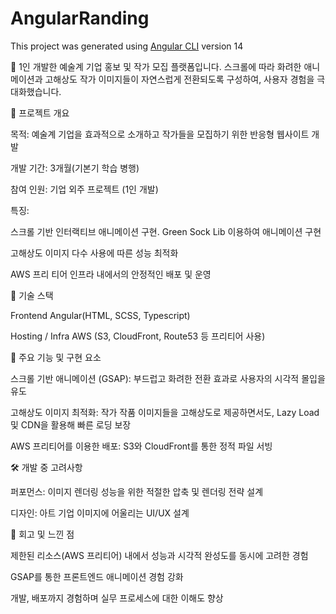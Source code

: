 # AngularRanding

This project was generated using [Angular CLI](https://github.com/angular/angular-cli) version 14

🎨 1인 개발한 예술계 기업 홍보 및 작가 모집 플랫폼입니다. 스크롤에 따라 화려한 애니메이션과 고해상도 작가 이미지들이 자연스럽게 전환되도록 구성하여, 사용자 경험을 극대화했습니다.



📌 프로젝트 개요

목적: 예술계 기업을 효과적으로 소개하고 작가들을 모집하기 위한 반응형 웹사이트 개발

개발 기간: 3개월(기본기 학습 병행)

참여 인원: 기업 외주 프로젝트 (1인 개발)

특징:

스크롤 기반 인터랙티브 애니메이션 구현. Green Sock Lib 이용하여 애니메이션 구현

고해상도 이미지 다수 사용에 따른 성능 최적화

AWS 프리 티어 인프라 내에서의 안정적인 배포 및 운영



🚀 기술 스택

Frontend	Angular(HTML, SCSS, Typescript)

Hosting / Infra	AWS (S3, CloudFront, Route53 등 프리티어 사용)



🎥 주요 기능 및 구현 요소

스크롤 기반 애니메이션 (GSAP): 부드럽고 화려한 전환 효과로 사용자의 시각적 몰입을 유도

고해상도 이미지 최적화: 작가 작품 이미지들을 고해상도로 제공하면서도, Lazy Load 및 CDN을 활용해 빠른 로딩 보장

AWS 프리티어를 이용한 배포: S3와 CloudFront를 통한 정적 파일 서빙



🛠️ 개발 중 고려사항

퍼포먼스: 이미지 렌더링 성능을 위한 적절한 압축 및 렌더링 전략 설계

디자인: 아트 기업 이미지에 어울리는 UI/UX 설계



📌 회고 및 느낀 점

제한된 리소스(AWS 프리티어) 내에서 성능과 시각적 완성도를 동시에 고려한 경험

GSAP를 통한 프론트엔드 애니메이션 경험 강화

개발, 배포까지 경험하며 실무 프로세스에 대한 이해도 향상